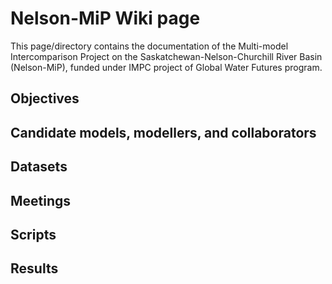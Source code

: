 # Nelson-MiP Wiki page

This page/directory contains the documentation of the Multi-model Intercomparison Project on the Saskatchewan-Nelson-Churchill River Basin (Nelson-MiP), funded under IMPC project of Global Water Futures program.

## Objectives


## Candidate models, modellers, and collaborators


## Datasets


## Meetings

## Scripts

## Results